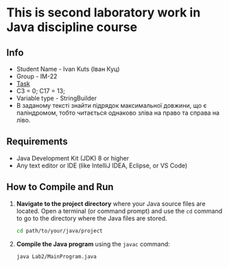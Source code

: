 # This is second laboratory work in Java discipline course


## Info

- Student Name - Ivan Kuts (Іван Куц)
- Group - IM-22
- [Task](https://docs.google.com/document/d/1HORjI_EKMg4O8lwgwdVWfEqn7L7ux3torbFjhOMRwF0/edit?tab=t.0#heading=h.1tj95ple0sjo)
- C3 = 0; C17 = 13; 
- Variable type - StringBuilder
- В заданому тексті знайти підрядок максимальної довжини, що є паліндромом, тобто читається однаково зліва на право та справа на ліво.


## Requirements

- Java Development Kit (JDK) 8 or higher
- Any text editor or IDE (like IntelliJ IDEA, Eclipse, or VS Code)

## How to Compile and Run

1. **Navigate to the project directory** where your Java source files are located. Open a terminal (or command prompt) and use the `cd` command to go to the directory where the Java files are stored.

    ```bash
    cd path/to/your/java/project
    ```

2. **Compile the Java program** using the `javac` command:

    ```bash
    java Lab2/MainProgram.java
    ```
